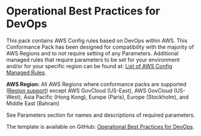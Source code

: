 # Operational Best Practices for DevOps<a name="operational-best-practices-for-DevOps"></a>

 This pack contains AWS Config rules based on DevOps within AWS\. This Conformance Pack has been designed for compatibility with the majority of AWS Regions and to not require setting of any Parameters\. Additional managed rules that require parameters to be set for your environment and/or for your specific region can be found at: [List of AWS Config Managed Rules](https://docs.aws.amazon.com/config/latest/developerguide/managed-rules-by-aws-config.html)\. 

**AWS Region:** All AWS Regions where conformance packs are supported \([Region support](https://docs.aws.amazon.com/config/latest/developerguide/conformance-packs.html#conformance-packs-regions)\) except AWS GovCloud \(US\-East\), AWS GovCloud \(US\-West\), Asia Pacific \(Hong Kong\), Europe \(Paris\), Europe \(Stockholm\), and Middle East \(Bahrain\)

 See Parameters section for names and descriptions of required parameters\. 

The template is available on GitHub: [Operational Best Practices for DevOps](https://github.com/awslabs/aws-config-rules/blob/master/aws-config-conformance-packs/Operational-Best-Practices-for-DevOps.yaml)\.